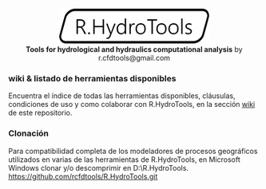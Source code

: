 <div align="center">
  <br>
  <img alt="R.HydroTools" src="https://github.com/rcfdtools/R.HydroTools/blob/main/.Icons/R.HydroTools.svg" width="300px">
  <br><b>Tools for hydrological and hydraulics computational analysis</b> by r.cfdtools@gmail.com
  <br>
</div>


### wiki & listado de herramientas disponibles

Encuentra el índice de todas las herramientas disponibles, cláusulas, condiciones de uso y como colaborar con R.HydroTools, en la sección [wiki](https://github.com/rcfdtools/R.HydroTools/wiki) de este repositorio. 


### Clonación

Para compatibilidad completa de los modeladores de procesos geográficos utilizados en varias de las herramientas de R.HydroTools, en Microsoft Windows clonar y/o descomprimir en D:\R.HydroTools\. https://github.com/rcfdtools/R.HydroTools.git

